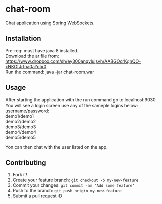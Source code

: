 # chat-room

Chat application using Spring WebSockets.

## Installation

Pre-req: must have java 8 installed.  
Download the ar file from: https://www.dropbox.com/sh/ey300anqvlujsvh/AABGOcrKqnQO-xNKOtJrtna0a?dl=0  
Run the command: java -jar chat-room.war  

## Usage
After starting the application with the run command go to localhost:9030.  
You will see a login screen use any of the sameple logins below:  
username/password:  
demo1/demo1  
demo2/demo2  
demo3/demo3  
demo4/demo4  
demo5/demo5  

Yon can then chat with the user listed on the app.

## Contributing

1. Fork it!
2. Create your feature branch: `git checkout -b my-new-feature`
3. Commit your changes: `git commit -am 'Add some feature'`
4. Push to the branch: `git push origin my-new-feature`
5. Submit a pull request :D
